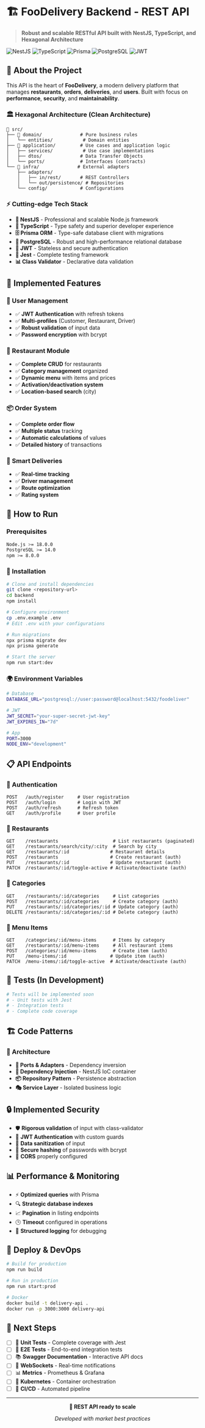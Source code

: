 # 🏗️ FooDelivery Backend - REST API

> **Robust and scalable RESTful API built with NestJS, TypeScript, and Hexagonal Architecture**

![NestJS](https://img.shields.io/badge/NestJS-E0234E?style=for-the-badge&logo=nestjs&logoColor=white)
![TypeScript](https://img.shields.io/badge/TypeScript-007ACC?style=for-the-badge&logo=typescript&logoColor=white)
![Prisma](https://img.shields.io/badge/Prisma-3982CE?style=for-the-badge&logo=Prisma&logoColor=white)
![PostgreSQL](https://img.shields.io/badge/PostgreSQL-316192?style=for-the-badge&logo=postgresql&logoColor=white)
![JWT](https://img.shields.io/badge/JWT-black?style=for-the-badge&logo=JSON%20web%20tokens)

## 🎯 About the Project

This API is the heart of **FooDelivery**, a modern delivery platform that manages **restaurants**, **orders**, **deliveries**, and **users**. Built with focus on **performance**, **security**, and **maintainability**.

### 🏛️ Hexagonal Architecture (Clean Architecture)

```
📁 src/
├── 🏢 domain/              # Pure business rules
│   └── entities/           # Domain entities
├── 🎯 application/         # Use cases and application logic
│   ├── services/           # Use case implementations
│   ├── dtos/              # Data Transfer Objects
│   └── ports/             # Interfaces (contracts)
└── 🔌 infra/              # External adapters
    ├── adapters/
    │   ├── in/rest/       # REST Controllers
    │   └── out/persistence/ # Repositories
    └── config/            # Configurations
```

### ⚡ Cutting-edge Tech Stack

- **🚀 NestJS** - Professional and scalable Node.js framework
- **📘 TypeScript** - Type safety and superior developer experience
- **🗄️ Prisma ORM** - Type-safe database client with migrations
- **🐘 PostgreSQL** - Robust and high-performance relational database
- **🔐 JWT** - Stateless and secure authentication
- **🧪 Jest** - Complete testing framework
- **📊 Class Validator** - Declarative data validation

## 🌟 Implemented Features

### 👥 User Management
- ✅ **JWT Authentication** with refresh tokens
- ✅ **Multi-profiles** (Customer, Restaurant, Driver)
- ✅ **Robust validation** of input data
- ✅ **Password encryption** with bcrypt

### 🏪 Restaurant Module
- ✅ **Complete CRUD** for restaurants
- ✅ **Category management** organized
- ✅ **Dynamic menu** with items and prices
- ✅ **Activation/deactivation system**
- ✅ **Location-based search** (city)

### 📦 Order System
- ✅ **Complete order flow**
- ✅ **Multiple status** tracking
- ✅ **Automatic calculations** of values
- ✅ **Detailed history** of transactions

### 🚚 Smart Deliveries
- ✅ **Real-time tracking**
- ✅ **Driver management**
- ✅ **Route optimization**
- ✅ **Rating system**

## 🚀 How to Run

### Prerequisites
```bash
Node.js >= 18.0.0
PostgreSQL >= 14.0
npm >= 8.0.0
```

### 🔧 Installation

```bash
# Clone and install dependencies
git clone <repository-url>
cd backend
npm install

# Configure environment
cp .env.example .env
# Edit .env with your configurations

# Run migrations
npx prisma migrate dev
npx prisma generate

# Start the server
npm run start:dev
```

### 🌍 Environment Variables

```bash
# Database
DATABASE_URL="postgresql://user:password@localhost:5432/foodeliver"

# JWT
JWT_SECRET="your-super-secret-jwt-key"
JWT_EXPIRES_IN="7d"

# App
PORT=3000
NODE_ENV="development"
```

## 📋 API Endpoints

### 🔐 Authentication
```http
POST   /auth/register     # User registration
POST   /auth/login        # Login with JWT
POST   /auth/refresh      # Refresh token
GET    /auth/profile      # User profile
```

### 🏪 Restaurants
```http
GET    /restaurants                    # List restaurants (paginated)
GET    /restaurants/search/city/:city  # Search by city
GET    /restaurants/:id               # Restaurant details
POST   /restaurants                   # Create restaurant (auth)
PUT    /restaurants/:id               # Update restaurant (auth)
PATCH  /restaurants/:id/toggle-active # Activate/deactivate (auth)
```

### 📂 Categories
```http
GET    /restaurants/:id/categories     # List categories
POST   /restaurants/:id/categories     # Create category (auth)
PUT    /restaurants/:id/categories/:id # Update category (auth)
DELETE /restaurants/:id/categories/:id # Delete category (auth)
```

### 🍕 Menu Items
```http
GET    /categories/:id/menu-items      # Items by category
GET    /restaurants/:id/menu-items     # All restaurant items
POST   /categories/:id/menu-items      # Create item (auth)
PUT    /menu-items/:id                # Update item (auth)
PATCH  /menu-items/:id/toggle-active  # Activate/deactivate (auth)
```

## 🧪 Tests (In Development)

```bash
# Tests will be implemented soon
# - Unit tests with Jest
# - Integration tests
# - Complete code coverage
```

## 🏗️ Code Patterns

### 📐 Architecture

- **🎯 Ports & Adapters** - Dependency inversion
- **🧩 Dependency Injection** - NestJS IoC container
- **📦 Repository Pattern** - Persistence abstraction
- **🎭 Service Layer** - Isolated business logic

## 🔒 Implemented Security

- 🛡️ **Rigorous validation** of input with class-validator
- 🔐 **JWT Authentication** with custom guards  
- 🧹 **Data sanitization** of input
- 🔑 **Secure hashing** of passwords with bcrypt
- 🚫 **CORS** properly configured

## 📊 Performance & Monitoring

- ⚡ **Optimized queries** with Prisma
- 🔍 **Strategic database indexes**
- 📈 **Pagination** in listing endpoints
- 🕒 **Timeout** configured in operations
- 📝 **Structured logging** for debugging

## 🚀 Deploy & DevOps

```bash
# Build for production
npm run build

# Run in production
npm run start:prod

# Docker
docker build -t delivery-api .
docker run -p 3000:3000 delivery-api
```

## 🎯 Next Steps

- [ ] 🧪 **Unit Tests** - Complete coverage with Jest
- [ ] 🧪 **E2E Tests** - End-to-end integration tests
- [ ] 📚 **Swagger Documentation** - Interactive API docs
- [ ] 🔔 **WebSockets** - Real-time notifications
- [ ] 📊 **Metrics** - Prometheus & Grafana
- [ ] 🐳 **Kubernetes** - Container orchestration
- [ ] 🚀 **CI/CD** - Automated pipeline

---

<div align="center">
  <p><strong>🚀 REST API ready to scale</strong></p>
  <p><em>Developed with market best practices</em></p>
</div>